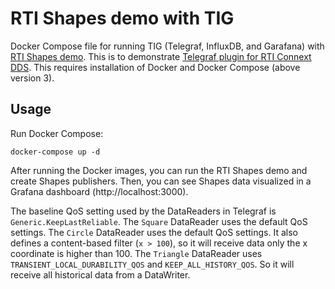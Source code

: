 # RTI Shapes demo with TIG

Docker Compose file for running TIG (Telegraf, InfluxDB, and Garafana) with [RTI Shapes demo](https://www.rti.com/free-trial/shapes-demo).
This is to demonstrate [Telegraf plugin for RTI Connext DDS](https://www.rti.com/developers/rti-labs/telegraf-plugin-for-connext-dds). 
This requires installation of Docker and Docker Compose (above version 3).

## Usage

Run Docker Compose:
  
    docker-compose up -d
    
After running the Docker images, you can run the RTI Shapes demo and create Shapes publishers. 
Then, you can see Shapes data visualized in a Grafana dashboard (http://localhost:3000).

The baseline QoS setting used by the DataReaders in Telegraf is `Generic.KeepLastReliable`. 
The `Square` DataReader uses the default QoS settings. 
The `Circle` DataReader uses the default QoS settings. It also defines a content-based filter (`x > 100`), so it will receive data only the x coordinate is higher than 100. 
The `Triangle` DataReader uses `TRANSIENT_LOCAL_DURABILITY_QOS` and `KEEP_ALL_HISTORY_QOS`. So it will receive all historical data from a DataWriter. 
